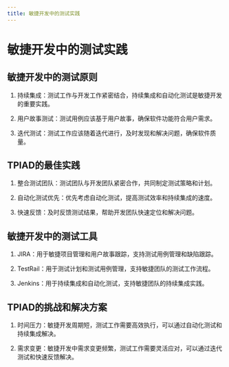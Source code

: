 ```yaml
---
title: 敏捷开发中的测试实践
---
```


# 敏捷开发中的测试实践

## 敏捷开发中的测试原则

1. 持续集成：测试工作与开发工作紧密结合，持续集成和自动化测试是敏捷开发的重要实践。

2. 用户故事测试：测试用例应该基于用户故事，确保软件功能符合用户需求。

3. 迭代测试：测试工作应该随着迭代进行，及时发现和解决问题，确保软件质量。

## TPIAD的最佳实践

1. 整合测试团队：测试团队与开发团队紧密合作，共同制定测试策略和计划。

2. 自动化测试优先：优先考虑自动化测试，提高测试效率和持续集成的速度。

3. 快速反馈：及时反馈测试结果，帮助开发团队快速定位和解决问题。

## 敏捷开发中的测试工具

1. JIRA：用于敏捷项目管理和用户故事跟踪，支持测试用例管理和缺陷跟踪。

2. TestRail：用于测试计划和测试用例管理，支持敏捷团队的测试工作流程。

3. Jenkins：用于持续集成和自动化测试，支持敏捷团队的持续集成实践。

## TPIAD的挑战和解决方案

1. 时间压力：敏捷开发周期短，测试工作需要高效执行，可以通过自动化测试和持续集成解决。

2. 需求变更：敏捷开发中需求变更频繁，测试工作需要灵活应对，可以通过迭代测试和快速反馈解决。
